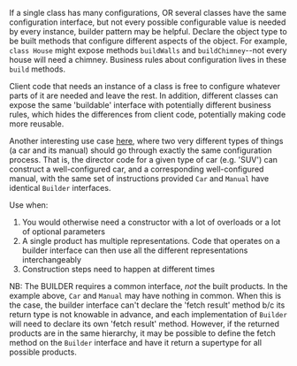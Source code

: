If a single class has many configurations, OR several classes have the same configuration interface, but not every possible configurable value is needed by every instance, builder pattern may be helpful. Declare the object type to be built methods that configure different aspects of the object. For example, `class House` might expose methods `buildWalls` and `buildChimney`--not every house will need a chimney. Business rules about configuration lives in these `build` methods.

Client code that needs an instance of a class is free to configure whatever parts of it are needed and leave the rest. In addition, different classes can expose the same 'buildable' interface with potentially different business rules, which hides the differences from client code, potentially making code more reusable.

Another interesting use case [here](https://refactoring.guru/design-patterns/builder), where two very different types of things (a car and its manual) should go through exactly the same configuration process. That is, the director code for a given type of car (e.g. 'SUV') can construct a well-configured car, and a corresponding well-configured manual, with the same set of instructions provided `Car` and `Manual` have identical `Builder` interfaces.

Use when:
1. You would otherwise need a constructor with a lot of overloads or a lot of optional parameters
2. A single product has multiple representations. Code that operates on a builder interface can then use all the different representations interchangeably
3. Construction steps need to happen at different times

NB:
The BUILDER requires a common interface, *not* the built products. In the example above, `Car` and `Manual` may have nothing in common. When this is the case, the builder interface can't declare the 'fetch result' method b/c its return type is not knowable in advance, and each implementation of `Builder` will need to declare its own 'fetch result' method. However, if the returned products are in the same hierarchy, it may be possible to define the fetch method on the `Builder` interface and have it return a supertype for all possible products.